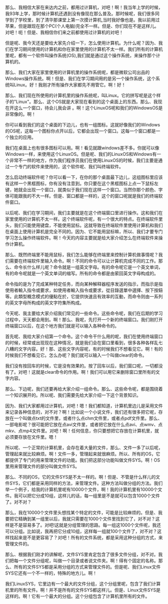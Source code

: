   那么、我相信大家在来达内之前，都用过计算机，对吧！啊！我当年上学的时候，我93年上学，那时候计算机还遇到没有像现在那么普及。那时候呢，我们很多同学到了学校里，到了清华那课堂上第一次摸计算机,当时我好像也是。我以前用过苹果，但是跟现在那个PC(个人电脑)完全不一样。但是、你们现在不是这样儿。对吧！呃！但是、我相信你们来之前都使用过计算机的对吧！
  
  但是呢、我今天还是要给大家先介绍一下，怎么使用计算机。为什么呢？因为、我们在学习期间使用的计算机和你在家里使用的计算机不太一样。我们所有的计算机里呢，都有一个软件叫操作系统(OS),我们就是通过这个操作系统，来操作那个计算机的。
  
  那么、我们大家在家里使用的计算机里的操作系统呢，都是微软公司出品的Windows操作系统。啊！但是、我们在学习期间用的是另一个操作系统，这个系统叫Linux。好！我刚才所有操作大家都先不用管它。啊！好！ 
  
  那么、我们现在所使用的计算机里的操作系统呢，叫Linux。它的拼写呢是这个样子的"Linux"。那么、这个OS就是大家现在看到的这个桌面上的东西。那么、我现在开这么一个窗口，待会儿我会讲 。啊！这个LinuxOS呢和我们的WindowsOS是非常像的。啊！
  
  你可以看到我们的这个桌面的下边儿，也有一组图标。这就好像我们的Windows的OS呢，这每一个图标你点开以后，它都会出现一个窗口。这每一个窗口都是一个独立的应用。
  
  我们在桌面上也有很多图标可以用。啊！看见就跟windows差不多。你就可以像Windows一样，来使用这个LinuxOS。但是呢、我们的LinuxOS和Windows有一个非常不一样的地方，作为我们程序员我们在使用LinuxOS的时候，我们主要是通过一个专门的软件来使用的，这个软件呢、我们叫终端软件。
  
  怎么启动终端软件呢？你可以看一下，在你的那个桌面最下边儿，这组图标里应该有这样一个黑框图标，你有没有注意到。你只要在这个黑框图标上点一下鼠标左键，她就会出现一个窗口，就类似于我们现在这样一个窗口。当然你那个颜色、字体可能跟我的不大一样。但是、窗口都是一样的，这个的窗口呢就是我们的终端软件窗口。
  
  以后呢、我们在学习期间，我们主要就是在这个终端窗口里进行操作。这和我们在家里使用的计算机不太一样。这个终端软件呢，有一个很大的特点。在终端软件里头，我们只能使用键盘，不能使用鼠标。这就导致在终端软件里使用计算机和我们在桌面上使用计算机是完全不同的。因为、它不能用鼠标嘛，所以、我们才要专门学习怎么操作终端软件。啊！今天的内容主要就是给大家介绍怎么在终端软件来操作计算机。
  
  那么、既然终端里不能用鼠标，我们怎么能够在终端里来控制计算机做事情呢？我们需要在终端软件里输入命令。啊！不同的命令可以让计算机完成不同的工作。那么、命令长什么样儿呢？命令就是一组英文字母。有的命令呢它是一个英文单词，有的命令呢就是一个英文单词的缩写。所有的命令都是由萦回英文字母构成的。
 
  命令指的是为了完成某种特定任务，而向某种解释器程序发送的指示，而指示是指使用者輸入指令或要求，如使用者輸入指令或要求，從目錄選單中選擇、按下按鈕等。此類型概念模式的優點在於，它提供快速且有效率的互動，而命令则由一系列的英文字母所构成的英文字符集所构成。

  今天呢、我主要给大家介绍我们常见的一些命令。这些命令呢，我们在后期的学习过程中，天天都会用到。啊！那么、我呢，先打开一个新的终端窗口。我们刚打开终端窗口以后，在这个地方我们就是可以输入各种命令的。

  首先呢、我给大家介绍第一个命令。这个命令干什么用的呢，我们在使用终端窗口的时候，经常或出现现在这种情况，就是我们会在窗口里看到，很多各种各样乱七八糟的文字内容。好！那、这些文字内容呢，有的时候我们不想看见它。啊！有的时候我们不想看见它。怎么办呢？我们就可以输入一个叫做clear的命令。

  我们没有按回车的时候，它是没有效果的。按了回车以后，我们窗口呢，一切都没有了。对吧！这就是clear命令的作用。啊！我们可以用它来删除窗口里所有的文字内容。
  
  那么、下边呢，我们还要再给大家介绍一组命令。那么、这些命令呢，都是围绕着一个知识展开的。所以呢、我们需要先给大家介绍一下这个背景知识。
  
  因为、我们大家都用过计算机，对吧！嗯！我们都知道，计算机里边儿是采用文件来记录各种信息的，对不对？啊！比如说一个小说文件，我们还有很多把它呢，存放在一个叫做点txt的文件里，或者什么点chm文件里，或者点pdf文件里。那么、一部电影呢？很可能把它放在点avi文件里，或者把它放在什么点avi、点wmv、点mkv、点mp4文件里。对吧！啊！任何信息，你只要想把它存放在计算机里，就必须要存放在文件里。嗯！

  所以呢、一个正常的计算机里，会存在着大量的文件，那么、文件一多了以后呢，管理起来就比较麻烦。啊！文件一多，管理起来就很麻烦。所以、所有的OS，它都提供了专门的用来管理文件的功能。我们把这部分功能叫做文件SYS。啊！OS里用来管理文件的部分叫做文件SYS。
  
  那么、不同的OS，它的文件SYS是不太一样的。啊！但是、不管是什么样儿的文件SYS，它们都是采用同样的方法，来管理文件。这种方法叫做分组的方法。我们举一个例子，给我的计算机里呢有10000个文件，啊！我的计算机里有10000个文件。我可以把它分成10组，这样儿的话，每一组里是不是就可以包含1000个文件了。对不对？
  
  那么，我在10000个文件里头想找某个特定的文件，可能是比较麻烦的。但是、我要把它精确到某一组里以后，我就只需要在1000个文件里找到它了，对不对？这样是不是容易多了。对吧!这就是分组管理的思路。每一组这1000个文件呢，我还可以分组。比如说，我再把它分成10组，这样每一组就100个文件了，对不对？这样找起来是不是更容易了？对吧！所有的文件系统，都是采用这种分组的方式，来管理文件的。
  
  那么、根据我们刚才的讲解呢，文件SYS里肯定包含了很多文件分组，对不对。我们把每一个文件分组呢，叫做一个目录或者说文件夹。啊！得有个固定的名称。那么、所有的文件SYS都是采用分组的方式来管理文件的。但是呢、我们Linux文件SYS它还有一个不一样的，特殊的地方儿。啊！
  
  我们LinuxSYS，它里边有一个最大的文件分组，这个分组里呢，包含了我们计算机里的所有文件。啊！并不是所有的文件SYS都这样儿。但是、Linux文件SYS是这样的。啊！它有一个最大的分组。这个分组包含了计算机里所有的文件。




